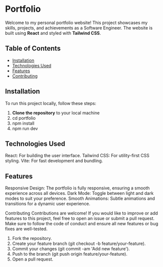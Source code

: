 # Portfolio

Welcome to my personal portfolio website! This project showcases my skills, projects, and achievements as a Software Engineer. The website is built using **React** and styled with **Tailwind CSS**.

## Table of Contents
- [Installation](#installation)
- [Technologies Used](#technologies-used)
- [Features](#features)
- [Contributing](#contributing)


## Installation

To run this project locally, follow these steps:

1. **Clone the repository** to your local machine
2. cd portfolio
3. npm install
4. npm run dev

## Technologies Used
React: For building the user interface.
Tailwind CSS: For utility-first CSS styling.
Vite: For fast development and bundling.

## Features
Responsive Design: The portfolio is fully responsive, ensuring a smooth experience across all devices.
Dark Mode: Toggle between light and dark modes to suit your preference.
Smooth Animations: Subtle animations and transitions for a dynamic user experience.


Contributing
Contributions are welcome! If you would like to improve or add features to this project, feel free to open an issue or submit a pull request. Make sure to follow the code of conduct and ensure all new features or bug fixes are well-tested.

  1. Fork the repository.
  2. Create your feature branch (git checkout -b feature/your-feature).
  3. Commit your changes (git commit -am 'Add new feature').
  4. Push to the branch (git push origin feature/your-feature).
  5. Open a pull request.

